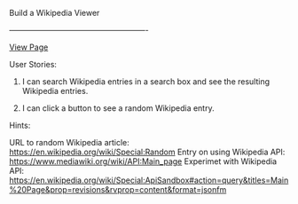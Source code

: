 Build a Wikipedia Viewer

–––––––––––––––––––––––––––––––––––-

<a href="https://fehlerquelle.github.io/wikipedia-viewer/">View Page</a>

User Stories:

1. I can search Wikipedia entries in a search box and see the resulting Wikipedia entries.

2. I can click a button to see a random Wikipedia entry.

Hints:

URL to random Wikipedia article: https://en.wikipedia.org/wiki/Special:Random
Entry on using Wikipedia API: https://www.mediawiki.org/wiki/API:Main_page
Experimet with Wikipedia API: https://en.wikipedia.org/wiki/Special:ApiSandbox#action=query&titles=Main%20Page&prop=revisions&rvprop=content&format=jsonfm
